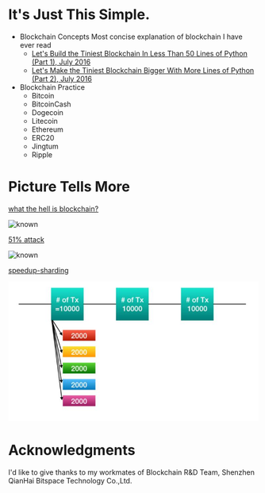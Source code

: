 # It's Just This Simple.

  - Blockchain Concepts
  Most concise explanation of blockchain I have ever read
    * [Let's Build the Tiniest Blockchain In Less Than 50 Lines of Python (Part 1), July 2016](https://medium.com/crypto-currently/lets-build-the-tiniest-blockchain-e70965a248b)
    * [Let's Make the Tiniest Blockchain Bigger With More Lines of Python (Part 2), July 2016](https://medium.com/crypto-currently/lets-make-the-tiniest-blockchain-bigger-ac360a328f4d)
  - Blockchain Practice
    * Bitcoin
    * BitcoinCash
    * Dogecoin
    * Litecoin
    * Ethereum
    * ERC20
    * Jingtum
    * Ripple
    
# Picture Tells More
   [what the hell is blockchain?](https://github.com/openblockchains/awesome-blockchains)
   
   ![known](https://github.com/openblockchains/awesome-blockchains/blob/master/i/blockchain-jesus.png)
   
   [51% attack](https://steemit.com/kr-join/@jsralph/51)
   
   ![known](https://github.com/gustavkkk/blockchain/blob/master/double-spending.png)
   
   [speedup-sharding](https://cointelegraph.com/news/how-sharding-based-blockchains-could-handle-more-transactions-than-visa)[](https://blog.n@ber.com/PostView.nhn?blogId=tech-plus&logNo=221369561396&proxyReferer=&proxyReferer=https%3A%2F%2Fblog.n@ber.com%2Ftech-plus%2F221369561396)
   
   ![known](https://github.com/gustavkkk/blockchain/blob/master/sharding.jpg)
   
# Acknowledgments

  I'd like to give thanks to my workmates of Blockchain R&D Team, Shenzhen QianHai Bitspace Technology Co.,Ltd.

